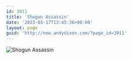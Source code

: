 ```yaml
---
id: 3011
title: 'Shogun Assassin'
date: '2023-03-17T13:45:36+00:00'
layout: page
guid: 'http://new.andydixon.com/?page_id=3011'
---
```


![Shogun Assassin](https://i0.wp.com/assets.g8x2.ldn.idrivee2-23.com/posters/Shogun%20Assassin%2001.jpg?w=1200&ssl=1 "Shogun Assassin")